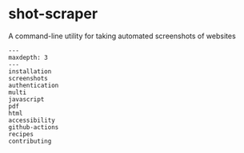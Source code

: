 # shot-scraper

A command-line utility for taking automated screenshots of websites

```{toctree}
---
maxdepth: 3
---
installation
screenshots
authentication
multi
javascript
pdf
html
accessibility
github-actions
recipes
contributing
```
```{include} ../README.md
```
